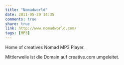 ```yaml
---
title: "Nomadworld"
date: 2011-05-20 14:35
comments: true
share: true
link: http://www.nomadworld.com/
tags: [MP3]
---
```

Home of creatives Nomad MP3 Player. 

Mittlerweile ist die Domain auf creative.com umgeleitet.
